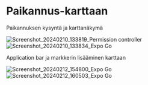 # Paikannus-karttaan

Paikannuksen kysyntä ja karttanäkymä

![Screenshot_20240210_133819_Permission controller](https://github.com/lavia1/Paikannus-karttaan/assets/127945558/010fcb82-f727-4327-b381-6e514ed286ce)
![Screenshot_20240210_133834_Expo Go](https://github.com/lavia1/Paikannus-karttaan/assets/127945558/3ef0499b-1828-4b3e-9c2d-f59e5682f016)

Application bar ja markkerin lisääminen karttaan

![Screenshot_20240212_154800_Expo Go](https://github.com/lavia1/Paikannus-karttaan/assets/127945558/fb447f85-3b9d-41c6-be3d-d36f5ca252f2)
![Screenshot_20240212_160503_Expo Go](https://github.com/lavia1/Paikannus-karttaan/assets/127945558/a01f92cf-e843-46da-a268-4b95b148dbe1)
